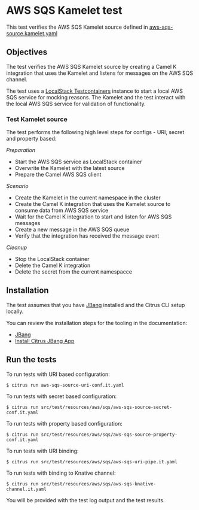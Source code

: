 # AWS SQS Kamelet test

This test verifies the AWS SQS Kamelet source defined in [aws-sqs-source.kamelet.yaml](aws-sqs-source.kamelet.yaml)

## Objectives

The test verifies the AWS SQS Kamelet source by creating a Camel K integration that uses the Kamelet and listens for messages on the
AWS SQS channel.

The test uses a [LocalStack Testcontainers](https://www.testcontainers.org/modules/localstack/) instance to start a local AWS SQS service for mocking reasons.
The Kamelet and the test interact with the local AWS SQS service for validation of functionality.

### Test Kamelet source

The test performs the following high level steps for configs - URI, secret and property based:

*Preparation*
- Start the AWS SQS service as LocalStack container
- Overwrite the Kamelet with the latest source
- Prepare the Camel AWS SQS client

*Scenario* 
- Create the Kamelet in the current namespace in the cluster
- Create the Camel K integration that uses the Kamelet source to consume data from AWS SQS service
- Wait for the Camel K integration to start and listen for AWS SQS messages
- Create a new message in the AWS SQS queue
- Verify that the integration has received the message event

*Cleanup*
- Stop the LocalStack container
- Delete the Camel K integration
- Delete the secret from the current namespacce

## Installation

The test assumes that you have [JBang](https://www.jbang.dev/) installed and the Citrus CLI setup locally.

You can review the installation steps for the tooling in the documentation:

- [JBang](https://www.jbang.dev/documentation/guide/latest/installation.html)
- [Install Citrus JBang App](https://citrusframework.org/citrus/reference/html/index.html#runtime-jbang-install)

## Run the tests

To run tests with URI based configuration: 

```shell script
$ citrus run aws-sqs-source-uri-conf.it.yaml
```

To run tests with secret based configuration:

```shell script
$ citrus run src/test/resources/aws/sqs/aws-sqs-source-secret-conf.it.yaml
```

To run tests with property based configuration:

```shell script
$ citrus run src/test/resources/aws/sqs/aws-sqs-source-property-conf.it.yaml
```

To run tests with URI binding:

```shell script
$ citrus run src/test/resources/aws/sqs/aws-sqs-uri-pipe.it.yaml
```

To run tests with binding to Knative channel:

```shell script
$ citrus run src/test/resources/aws/sqs/aws-sqs-knative-channel.it.yaml
```

You will be provided with the test log output and the test results.

